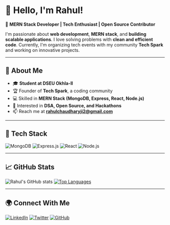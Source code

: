 # 👋 Hello, I'm Rahul!  

🚀 **MERN Stack Developer | Tech Enthusiast | Open Source Contributor**  

I'm passionate about **web development**, **MERN stack**, and **building scalable applications**. I love solving problems with **clean and efficient code**. Currently, I'm organizing tech events with my community **Tech Spark** and working on innovative projects.

---

## 📌 **About Me**
- 🎓 **Student at DSEU Okhla-II**
- 🏆 Founder of **Tech Spark**, a coding community
- 💻 Skilled in **MERN Stack (MongoDB, Express, React, Node.js)**
- 🚀 Interested in **DSA, Open Source, and Hackathons**
- 📫 Reach me at **rahulchaudharyji2@gmail.com**

---

## 🚀 **Tech Stack**
![MongoDB](https://img.shields.io/badge/MongoDB-4EA94B?style=for-the-badge&logo=mongodb&logoColor=white) 
![Express.js](https://img.shields.io/badge/Express.js-404D59?style=for-the-badge) 
![React](https://img.shields.io/badge/React-20232A?style=for-the-badge&logo=react&logoColor=61DAFB)
![Node.js](https://img.shields.io/badge/Node.js-43853D?style=for-the-badge&logo=node.js&logoColor=white)

---

## 📈 **GitHub Stats**
![Rahul's GitHub stats](https://github.com/Rahulchaudharyji2)
[![Top Languages](https://github-readme-stats.vercel.app/api/top-langs/?username=your-github-username&layout=compact&theme=radical)](https://github.com/anuraghazra/github-readme-stats)

---

## 🌍 **Connect With Me**
[![LinkedIn](https://img.shields.io/badge/LinkedIn-%230077B5.svg?style=for-the-badge&logo=linkedin&logoColor=white)](https://www.linkedin.com/in/your-profile)
[![Twitter](https://img.shields.io/badge/Twitter-%231DA1F2.svg?style=for-the-badge&logo=twitter&logoColor=white)](https://twitter.com/your-handle)
[![GitHub](https://img.shields.io/badge/GitHub-%2312100E.svg?style=for-the-badge&logo=github&logoColor=white)](https://github.com/your-github-username)

